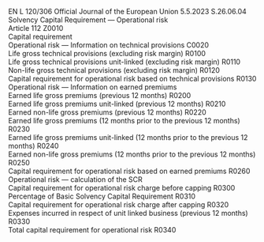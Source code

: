 EN  L 120/306 Official Journal of the European Union 5.5.2023
 S.26.06.04  
Solvency Capital Requirement — Operational risk  
Article 112  Z0010  
Capital 
requirement  
Operational risk — Information on technical provisions  C0020  
Life gross technical provisions (excluding risk margin)  R0100  
Life gross technical provisions unit-linked (excluding risk margin)  R0110  
Non-life gross technical provisions (excluding risk margin)  R0120  
Capital requirement for operational risk based on technical provisions  R0130  
Operational risk — Information on earned premiums  
Earned life gross premiums (previous 12 months)  R0200  
Earned life gross premiums unit-linked (previous 12 months)  R0210  
Earned non-life gross premiums (previous 12 months)  R0220  
Earned life gross premiums (12 months prior to the previous 12 months)  R0230  
Earned life gross premiums unit-linked (12 months prior to the previous 12 months)  R0240  
Earned non-life gross premiums (12 months prior to the previous 12 months)  R0250  
Capital requirement for operational risk based on earned premiums  R0260  
Operational risk — calculation of the SCR  
Capital requirement for operational risk charge before capping  R0300  
Percentage of Basic Solvency Capital Requirement  R0310  
Capital requirement for operational risk charge after capping  R0320  
Expenses incurred in respect of unit linked business (previous 12 months)  R0330  
Total capital requirement for operational risk  R0340